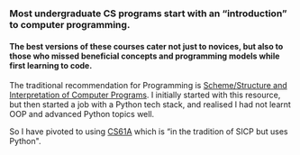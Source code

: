 ### Most undergraduate CS programs start with an “introduction” to computer programming. 
#### The best versions of these courses cater not just to novices, but also to those who missed beneficial concepts and programming models while first learning to code.


The traditional recommendation for Programming is [Scheme/Structure and Interpretation of Computer Programs](https://sarabander.github.io/sicp/html/index.xhtml). 
I initially started with this resource, but then started a job with a Python tech stack, and realised I had not learnt OOP and advanced Python topics well. 


So I have pivoted to using [CS61A](https://cs61a.org/) which is “in the tradition of SICP but uses Python".
